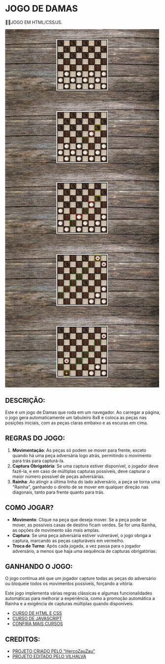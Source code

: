 # JOGO DE DAMAS
👨‍🏫JOGO EM HTML/CSS/JS.

<img src="./IMAGENS/FOTO_1.png" align="center" width="500"> <br> 
<img src="./IMAGENS/FOTO_2.png" align="center" width="500"> <br> 
<img src="./IMAGENS/FOTO_3.png" align="center" width="500"> <br>
<img src="./IMAGENS/FOTO_4.png" align="center" width="500"> <br>
<img src="./IMAGENS/FOTO_5.png" align="center" width="500"> <br>

## DESCRIÇÃO:
Este é um jogo de Damas que roda em um navegador. Ao carregar a página, o jogo gera automaticamente um tabuleiro 8x8 e coloca as peças nas posições iniciais, com as peças claras embaixo e as escuras em cima.

## REGRAS DO JOGO:
1. **Movimentação**: As peças só podem se mover para frente, exceto quando há uma peça adversária logo atrás, permitindo o movimento para trás para capturá-la.
2. **Captura Obrigatória**: Se uma captura estiver disponível, o jogador deve fazê-la, e em caso de múltiplas capturas possíveis, deve capturar o maior número possível de peças adversárias.
3. **Rainha**: Ao atingir a última linha do lado adversário, a peça se torna uma "Rainha", ganhando o direito de se mover em qualquer direção nas diagonais, tanto para frente quanto para trás.

## COMO JOGAR?
- **Movimento**: Clique na peça que deseja mover. Se a peça pode se mover, as possíveis casas de destino ficam verdes. Se for uma Rainha, as opções de movimento são mais amplas.
- **Captura**: Se uma peça adversária estiver vulnerável, o jogo obriga a captura, marcando as peças capturáveis em vermelho.
- **Troca de Turno**: Após cada jogada, a vez passa para o jogador adversário, a menos que haja uma sequência de capturas obrigatórias.

## GANHANDO O JOGO:
O jogo continua até que um jogador capture todas as peças do adversário ou bloqueie todos os movimentos possíveis, forçando a vitória.

Este jogo implementa várias regras clássicas e algumas funcionalidades automáticas para melhorar a experiência, como a promoção automática a Rainha e a exigência de capturas múltiplas quando disponíveis.


* [CURSO DE HTML E CSS](https://github.com/VILHALVA/CURSO-DE-HTML-E-CSS)
* [CURSO DE JAVASCRIPT](https://github.com/VILHALVA/CURSO-DE-JAVASCRIPT)
* [CONFIRA MAIS CURSOS](https://github.com/VILHALVA?tab=repositories&q=+topic:CURSO)

## CREDITOS:
- [PROJETO CRIADO PELO "HercoZauZau"](https://github.com/HercoZauZau/JogoDeDamas)
- [PROJETO EDITADO PELO VILHALVA](https://github.com/VILHALVA)

